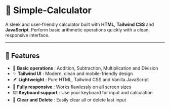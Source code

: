 # 🧮 Simple-Calculator

A sleek and user-friendly calculator built with **HTML**, **Tailwind CSS** and **JavaScript**. Perform basic arithmetic operations quickly with a clean, responsive interface.

---

## 🚀 Features  
- 🧾 **Basic operations** : Addition, Subtraction, Multiplication and Division  
- ✨ **Tailwind UI** : Modern, clean and mobile-friendly design  
- 🪶 **Lightweight** : Pure HTML, Tailwind CSS and Vanilla JavaScript  
- 📱 **Fully responsive** : Works flawlessly on all screen sizes  
- ⌨️ **Keyboard support** : Use your keyboard for input and calculation  
- 🧹 **Clear and Delete** : Easily clear all or delete last input  
